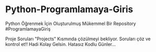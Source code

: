# Python-Programlamaya-Giris
Python Öğrenmek İçin Oluşturulmuş Mükemmel Bir Repository #ProgramlamayaGiriş

Proje Soruları "Projects" Kısmında çözülmeyi bekliyor. Soruları çöz ve kontrol et!! Hadi Kolay Gelsin. Hatasız Kodlu Günler...
